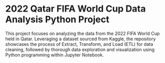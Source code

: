 # 2022 Qatar FIFA World Cup Data Analysis Python Project
 This project focuses on analyzing the data from the 2022 FIFA World Cup held in Qatar. Leveraging a dataset sourced from Kaggle, the repository showcases the process of Extract, Transform, and Load (ETL) for data cleaning, followed by thorough data exploration and visualization using Python programming within Jupyter Notebook.
